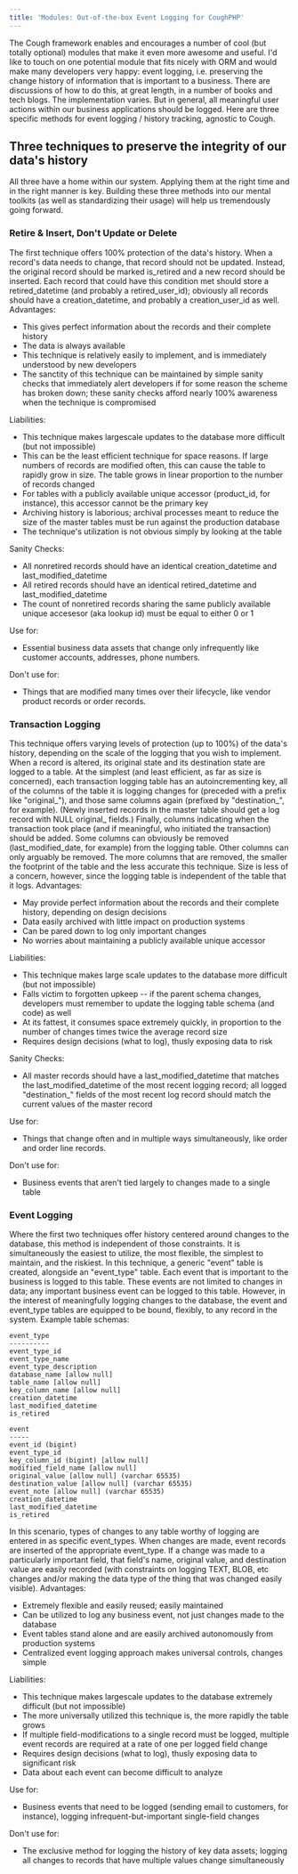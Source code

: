 ```yaml
---
title: 'Modules: Out-of-the-box Event Logging for CoughPHP'
---
```


The Cough framework enables and encourages a number of cool (but totally optional) modules that make it even more awesome and useful. I'd like to touch on one potential module that fits nicely with ORM and would make many developers very happy: event logging, i.e. preserving the change history of information that is important to a business. There are discussions of how to do this, at great length, in a number of books and tech blogs. The implementation varies. But in general, all meaningful user actions within our business applications should be logged. Here are three specific methods for event logging / history tracking, agnostic to Cough.

Three techniques to preserve the integrity of our data's history
----------------------------------------------------------------

All three have a home within our system. Applying them at the right time and in the right manner is key. Building these three methods into our mental toolkits (as well as standardizing their usage) will help us tremendously going forward.

### Retire & Insert, Don't Update or Delete

The first technique offers 100% protection of the data's history. When a record's data needs to change, that record should not be updated. Instead, the original record should be marked is\_retired and a new record should be inserted. Each record that could have this condition met should store a retired\_datetime (and probably a retired\_user\_id); obviously all records should have a creation\_datetime, and probably a creation\_user\_id as well. Advantages:

-   This gives perfect information about the records and their complete history
-   The data is always available
-   This technique is relatively easily to implement, and is immediately understood by new developers
-   The sanctity of this technique can be maintained by simple sanity checks that immediately alert developers if for some reason the scheme has broken down; these sanity checks afford nearly 100% awareness when the technique is compromised

Liabilities:

-   This technique makes largescale updates to the database more difficult (but not impossible)
-   This can be the least efficient technique for space reasons. If large numbers of records are modified often, this can cause the table to rapidly grow in size. The table grows in linear proportion to the number of records changed
-   For tables with a publicly available unique accessor (product\_id, for instance), this accessor cannot be the primary key
-   Archiving history is laborious; archival processes meant to reduce the size of the master tables must be run against the production database
-   The technique's utilization is not obvious simply by looking at the table

Sanity Checks:

-   All nonretired records should have an identical creation\_datetime and last\_modified\_datetime
-   All retired records should have an identical retired\_datetime and last\_modified\_datetime
-   The count of nonretired records sharing the same publicly available unique accesesor (aka lookup id) must be equal to either 0 or 1

Use for:

-   Essential business data assets that change only infrequently like customer accounts, addresses, phone numbers.

Don't use for:

-   Things that are modified many times over their lifecycle, like vendor product records or order records.

### Transaction Logging

This technique offers varying levels of protection (up to 100%) of the data's history, depending on the scale of the logging that you wish to implement. When a record is altered, its original state and its destination state are logged to a table. At the simplest (and least efficient, as far as size is concerned), each transaction logging table has an autoincrementing key, all of the columns of the table it is logging changes for (preceded with a prefix like "original\_"), and those same columns again (prefixed by "destination\_", for example). (Newly inserted records in the master table should get a log record with NULL original\_ fields.) Finally, columns indicating when the transaction took place (and if meaningful, who initiated the transaction) should be added. Some columns can obviously be removed (last\_modified\_date, for example) from the logging table. Other columns can only arguably be removed. The more columns that are removed, the smaller the footprint of the table and the less accurate this technique. Size is less of a concern, however, since the logging table is independent of the table that it logs. Advantages:

-   May provide perfect information about the records and their complete history, depending on design decisions
-   Data easily archived with little impact on production systems
-   Can be pared down to log only important changes
-   No worries about maintaining a publicly available unique accessor

Liabilities:

-   This technique makes large scale updates to the database more difficult (but not impossible)
-   Falls victim to forgotten upkeep -- if the parent schema changes, developers must remember to update the logging table schema (and code) as well
-   At its fattest, it consumes space extremely quickly, in proportion to the number of changes times twice the average record size
-   Requires design decisions (what to log), thusly exposing data to risk

Sanity Checks:

-   All master records should have a last\_modified\_datetime that matches the last\_modified\_datetime of the most recent logging record; all logged "destination\_" fields of the most recent log record should match the current values of the master record

Use for:

-   Things that change often and in multiple ways simultaneously, like order and order line records.

Don't use for:

-   Business events that aren't tied largely to changes made to a single table

### Event Logging

Where the first two techniques offer history centered around changes to the database, this method is independent of those constraints. It is simultaneously the easiest to utilize, the most flexible, the simplest to maintain, and the riskiest. In this technique, a generic "event" table is created, alongside an "event\_type" table. Each event that is important to the business is logged to this table. These events are not limited to changes in data; any important business event can be logged to this table. However, in the interest of meaningfully logging changes to the database, the event and event\_type tables are equipped to be bound, flexibly, to any record in the system. Example table schemas:

    event_type
    ----------
    event_type_id
    event_type_name
    event_type_description
    database_name [allow null]
    table_name [allow null]
    key_column_name [allow null]
    creation_datetime
    last_modified_datetime
    is_retired

    event
    -----
    event_id (bigint)
    event_type_id
    key_column_id (bigint) [allow null]
    modified_field_name [allow null]
    original_value [allow null] (varchar 65535)
    destination_value [allow null] (varchar 65535)
    event_note [allow null] (varchar 65535)
    creation_datetime
    last_modified_datetime
    is_retired

In this scenario, types of changes to any table worthy of logging are entered in as specific event\_types. When changes are made, event records are inserted of the appropriate event\_type. If a change was made to a particularly important field, that field's name, original value, and destination value are easily recorded (with constraints on logging TEXT, BLOB, etc changes and/or making the data type of the thing that was changed easily visible). Advantages:

-   Extremely flexible and easily reused; easily maintained
-   Can be utilized to log any business event, not just changes made to the database
-   Event tables stand alone and are easily archived autonomously from production systems
-   Centralized event logging approach makes universal controls, changes simple

Liabilities:

-   This technique makes largescale updates to the database extremely difficult (but not impossible)
-   The more universally utilized this technique is, the more rapidly the table grows
-   If multiple field-modifications to a single record must be logged, multiple event records are required at a rate of one per logged field change
-   Requires design decisions (what to log), thusly exposing data to significant risk
-   Data about each event can become difficult to analyze

Use for:

-   Business events that need to be logged (sending email to customers, for instance), logging infrequent-but-important single-field changes

Don't use for:

-   The exclusive method for logging the history of key data assets; logging all changes to records that have multiple values change simultaneously
